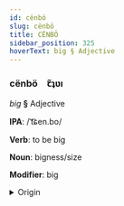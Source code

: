 ```yaml
---
id: cënbö
slug: cënbö
title: CËNBÖ
sidebar_position: 325
hoverText: big § Adjective
---
```


### cënbö&emsp;<span kind="abugida">ꞇ̃ʇʋı</span>

*big* **§** Adjective

**IPA**: /ˈt͡ɕen.bo/

**Verb**: to be big

**Noun**: bigness/size

**Modifier**: big

<details>
    <summary>Origin</summary>
    Tibetan ཆེན་པོ chen po /t͡ɕʰem˥˥.po˥˥/<br/>
    <em>Sino-Tibetan Language Family</em>
</details>